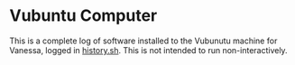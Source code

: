 # Vubuntu Computer

This is a complete log of software installed to the Vubunutu machine for Vanessa, logged in [history.sh](history.sh). This is not intended to run non-interactively.
